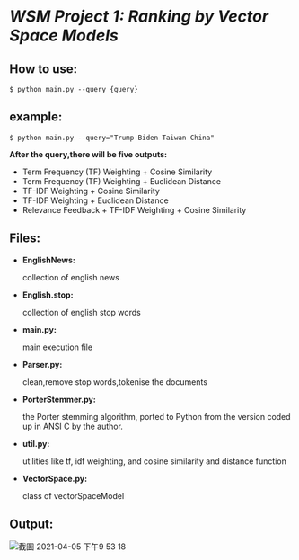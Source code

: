 # *WSM Project 1: Ranking by Vector Space Models*

## How to use:
    $ python main.py --query {query}
## example:
    $ python main.py --query="Trump Biden Taiwan China"

  **After the query,there will be five outputs:**
* Term Frequency (TF) Weighting + Cosine Similarity
* Term Frequency (TF) Weighting + Euclidean Distance
* TF-IDF Weighting + Cosine Similarity
* TF-IDF Weighting + Euclidean Distance
* Relevance Feedback + TF-IDF Weighting + Cosine Similarity

## Files:
* **EnglishNews:** 

    collection of english news
    
* **English.stop:** 

    collection of english stop words
    
* **main.py:**
 
    main execution file

* **Parser.py:** 

    clean,remove stop words,tokenise the documents

* **PorterStemmer.py:**

    the Porter stemming algorithm, ported to Python from the version coded up in ANSI C by the author.

* **util.py:**

    utilities like tf, idf weighting, and cosine similarity and distance function
    
* **VectorSpace.py:**

    class of vectorSpaceModel
    
## Output:
![截圖 2021-04-05 下午9 53 18](https://user-images.githubusercontent.com/44217401/113581165-5a873c00-9659-11eb-9bb7-aafc72c71813.png)
